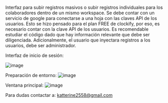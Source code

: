 Interfaz para subir registros masivos o subir registros individuales para los colaboradores dentro de un mismo workspace. 
Se debe contar con un servicio de google para conectarse a una hoja con las claves API de los usuarios. Esto se hizo pensado para el plan FREE de clockify, por eso, es necesario contar con la clave API de los usuarios.
Es recomendable estudiar el código dado que hay información relevante que debe ser diligenciada. Adicionalmente, el usuario que inyectara registros a los usuarios, debe ser administrador. 

Interfaz de inicio de sesión:

![image](https://github.com/user-attachments/assets/69663993-fbf1-43c7-8834-5eb61158e227)

Preparación de entorno:
![image](https://github.com/user-attachments/assets/3f81f35a-b0cf-40ae-9f17-41f13348d0fc)

Ventana principal:
![image](https://github.com/user-attachments/assets/7a759f1b-07aa-40b0-b657-de842af36e45)

Para dudas contactar a: katterine2558@gmail.com
